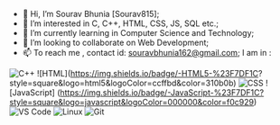 - 👋 Hi, I’m Sourav Bhunia [Sourav815];
- 👀 I’m interested in C, C++, HTML, CSS, JS, SQL etc.;
- 🌱 I’m currently learning in Computer Science and Technology;
- 💞️ I’m looking to collaborate on Web Development;
- 📫 To reach me , contact id: souravbhunia162@gmail.com;
     I am in :
     
     
![C++](http://img.shields.io/badge/-C++-3776AB?style=square&logo=c&logoColor=d8e3e7) ![HTML](https://img.shields.io/badge/-HTML5-%23F7DF1C?           style=square&logo=html5&logoColor=ccffbd&color=310b0b) ![CSS](https://img.shields.io/badge/-CSS3-%23F7DF1C?style=square&logo=css3&logoColor=51c4d3&color=2b4f60) ![JavaScript]    (https://img.shields.io/badge/-JavaScript-%23F7DF1C?style=square&logo=javascript&logoColor=000000&color=f0c929) ![VS Code](http://img.shields.io/badge/-VS%20Code-007ACC?style=square&logo=visual-studio-code&logoColor=ffffff) ![Linux](http://img.shields.io/badge/-Linux-0d335d?style=square&logo=Linux&logoColor=white) ![Git](http://img.shields.io/badge/-Git-383e56?style=square&logo=git&logoColor=ffffff)
